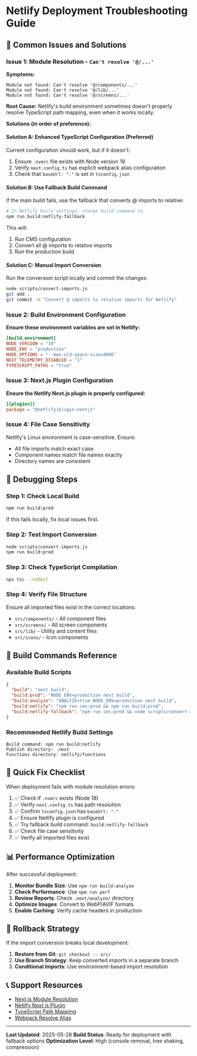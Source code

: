 # Netlify Deployment Troubleshooting Guide

## 🚨 Common Issues and Solutions

### Issue 1: Module Resolution - `Can't resolve '@/...'`

**Symptoms:**
```
Module not found: Can't resolve '@/components/...'
Module not found: Can't resolve '@/lib/...'
Module not found: Can't resolve '@/screens/...'
```

**Root Cause:**
Netlify's build environment sometimes doesn't properly resolve TypeScript path mapping, even when it works locally.

**Solutions (in order of preference):**

#### Solution A: Enhanced TypeScript Configuration (Preferred)
Current configuration should work, but if it doesn't:

1. Ensure `.nvmrc` file exists with Node version 18
2. Verify `next.config.ts` has explicit webpack alias configuration
3. Check that `baseUrl: "."` is set in `tsconfig.json`

#### Solution B: Use Fallback Build Command
If the main build fails, use the fallback that converts @ imports to relative:

```bash
# In Netlify build settings, change build command to:
npm run build:netlify-fallback
```

This will:
1. Run CMS configuration
2. Convert all @ imports to relative imports
3. Run the production build

#### Solution C: Manual Import Conversion
Run the conversion script locally and commit the changes:

```bash
node scripts/convert-imports.js
git add .
git commit -m "Convert @ imports to relative imports for Netlify"
```

### Issue 2: Build Environment Configuration

**Ensure these environment variables are set in Netlify:**

```toml
[build.environment]
NODE_VERSION = "18"
NODE_ENV = "production"
NODE_OPTIONS = "--max-old-space-size=4096"
NEXT_TELEMETRY_DISABLED = "1"
TYPESCRIPT_PATHS = "true"
```

### Issue 3: Next.js Plugin Configuration

**Ensure the Netlify Next.js plugin is properly configured:**

```toml
[[plugins]]
package = "@netlify/plugin-nextjs"
```

### Issue 4: File Case Sensitivity

Netlify's Linux environment is case-sensitive. Ensure:
- All file imports match exact case
- Component names match file names exactly
- Directory names are consistent

## 🔧 Debugging Steps

### Step 1: Check Local Build
```bash
npm run build:prod
```
If this fails locally, fix local issues first.

### Step 2: Test Import Conversion
```bash
node scripts/convert-imports.js
npm run build:prod
```

### Step 3: Check TypeScript Compilation
```bash
npx tsc --noEmit
```

### Step 4: Verify File Structure
Ensure all imported files exist in the correct locations:
- `src/components/` - All component files
- `src/screens/` - All screen components
- `src/lib/` - Utility and content files
- `src/icons/` - Icon components

## 📝 Build Commands Reference

### Available Build Scripts
```json
{
  "build": "next build",
  "build:prod": "NODE_ENV=production next build",
  "build:analyze": "ANALYZE=true NODE_ENV=production next build",
  "build:netlify": "npm run cms:prod && npm run build:prod",
  "build:netlify-fallback": "npm run cms:prod && node scripts/convert-imports.js && npm run build:prod"
}
```

### Recommended Netlify Build Settings
```
Build command: npm run build:netlify
Publish directory: .next
Functions directory: netlify/functions
```

## 🚀 Quick Fix Checklist

When deployment fails with module resolution errors:

1. ✅ Check if `.nvmrc` exists (Node 18)
2. ✅ Verify `next.config.ts` has path resolution
3. ✅ Confirm `tsconfig.json` has `baseUrl: "."`
4. ✅ Ensure Netlify plugin is configured
5. ✅ Try fallback build command: `build:netlify-fallback`
6. ✅ Check file case sensitivity
7. ✅ Verify all imported files exist

## 📊 Performance Optimization

After successful deployment:

1. **Monitor Bundle Size**: Use `npm run build:analyze`
2. **Check Performance**: Use `npm run perf`
3. **Review Reports**: Check `.next/analyze/` directory
4. **Optimize Images**: Convert to WebP/AVIF formats
5. **Enable Caching**: Verify cache headers in production

## 🔄 Rollback Strategy

If the import conversion breaks local development:

1. **Restore from Git**: `git checkout -- src/`
2. **Use Branch Strategy**: Keep converted imports in a separate branch
3. **Conditional Imports**: Use environment-based import resolution

## 📞 Support Resources

- [Next.js Module Resolution](https://nextjs.org/docs/app/api-reference/next-config-js/webpack)
- [Netlify Next.js Plugin](https://github.com/netlify/netlify-plugin-nextjs)
- [TypeScript Path Mapping](https://www.typescriptlang.org/docs/handbook/module-resolution.html)
- [Webpack Resolve Alias](https://webpack.js.org/configuration/resolve/#resolvealias)

---

**Last Updated**: 2025-05-28
**Build Status**: Ready for deployment with fallback options
**Optimization Level**: High (console removal, tree shaking, compression)
